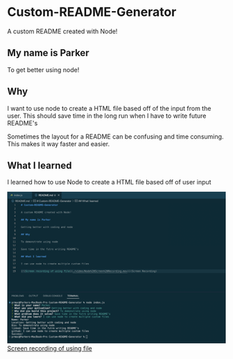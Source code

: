 # Custom-README-Generator

A custom README created with Node!

## My name is Parker

To get better using node!

## Why

I want to use node to create a HTML file based off of the input from the user. This should save time in the long run when  I have to write future README's

Sometimes the layout for a README can be confusing and time consuming. This makes it way faster and easier.

## What I learned

I learned how to use Node to create a HTML file based off of user input

![Screenshot of site](./video/Screen%20Shot%202022-08-18%20at%2012.12.21%20AM.png)
[Screen recording of using file](https://youtu.be/kcY75H0SkpE "Screen recording of using file")